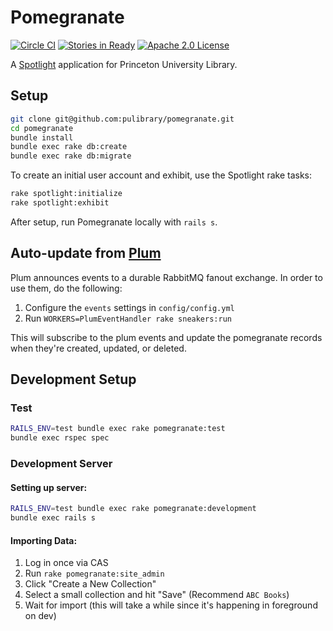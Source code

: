 # Pomegranate

[![Circle CI](https://circleci.com/gh/pulibrary/pomegranate.svg?style=svg)](https://circleci.com/gh/pulibrary/pomegranate)
[![Stories in Ready](https://badge.waffle.io/pulibrary/pomegranate.png?label=ready&title=Ready)](https://waffle.io/pulibrary/pomegranate)
[![Apache 2.0 License](https://img.shields.io/badge/license-Apache%202.0-blue.svg?style=plastic)](./LICENSE)

A [Spotlight](https://github.com/sul-dlss/spotlight) application for Princeton University Library.

## Setup

```sh
git clone git@github.com:pulibrary/pomegranate.git
cd pomegranate
bundle install
bundle exec rake db:create
bundle exec rake db:migrate
```

To create an initial user account and exhibit, use the Spotlight rake tasks:

```sh
rake spotlight:initialize
rake spotlight:exhibit
```

After setup, run Pomegranate locally with `rails s`.

## Auto-update from [Plum](https://github.com/pulibrary/plum)

Plum announces events to a durable RabbitMQ fanout exchange. In order to use them, do the
following:

1. Configure the `events` settings in `config/config.yml`
2. Run `WORKERS=PlumEventHandler rake sneakers:run`

This will subscribe to the plum events and update the pomegranate records when they're
created, updated, or deleted.

## Development Setup

### Test

```sh
RAILS_ENV=test bundle exec rake pomegranate:test
bundle exec rspec spec
```

### Development Server

#### Setting up server:

```sh
RAILS_ENV=test bundle exec rake pomegranate:development
bundle exec rails s
```

#### Importing Data:

1. Log in once via CAS
2. Run `rake pomegranate:site_admin`
3. Click "Create a New Collection"
4. Select a small collection and hit "Save" (Recommend `ABC Books`)
5. Wait for import (this will take a while since it's happening in foreground on dev)
